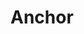<script setup>
import { ref } from 'vue'
import { Anchor } from 'tailv'

const picked = ref('A')

</script>

# Anchor

<div class="not-prose">
  <Anchor :items="[{title: 'A', key: 'A'}, {title: 'B', key: 'B', children:[{title: 'B-1', key: 'B-1'}, {title: 'B-2', key: 'B-2' }, {title: 'B-3', key: 'B-3'}] }, {title: 'C', key: 'C'}]"  />  
</div>
